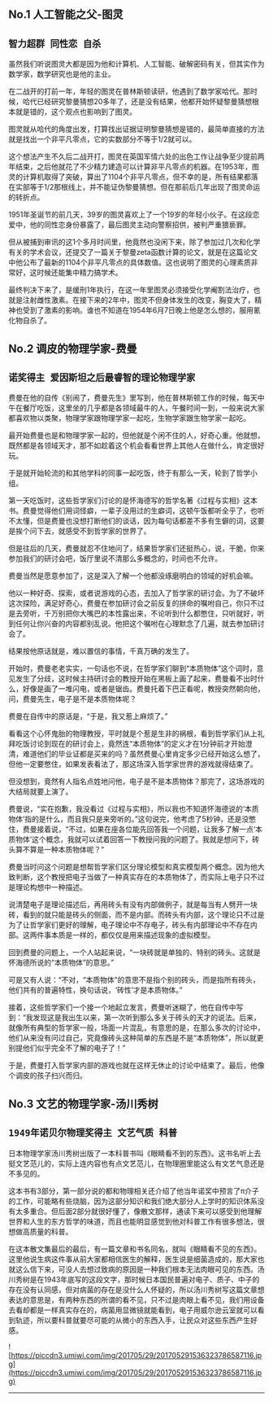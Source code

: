 ## No.1  人工智能之父-图灵

## `智力超群 同性恋 自杀`

虽然我们听说图灵大都是因为他和计算机、人工智能、破解密码有关，但其实作为数学家，数学研究也是他的主业。

在二战开的打前一年，年轻的图灵在普林斯顿读研，他遇到了数学家哈代。那时候，哈代已经研究黎曼猜想20多年了，还是没有结果，他都开始怀疑黎曼猜想根本就是错的，这个观点也影响到了图灵。

图灵就从哈代的角度出发，打算找出证据证明黎曼猜想是错的，最简单直接的方法就是找出一个非平凡零点，它的实数部分不等于1/2就可以。

这个想法产生不久后二战开打，图灵在英国军情六处的出色工作让战争至少提前两年结束，之后他就花了不少精力建造可以计算非平凡零点的机器。在1953年，图灵的计算机取得了突破，算出了1104个非平凡零点，但不幸的是，所有结果都落在实部等于1/2那根线上，并不能证伪黎曼猜想。但在那前后几年出现了图灵命运的转折点。

1951年圣诞节的前几天，39岁的图灵喜欢上了一个19岁的年轻小伙子。在这段恋爱中，他的同性恋身份暴露了，最后图灵主动向警察招供，被判严重猥亵罪。

但从被捕到审讯的这1个多月时间里，他竟然也没闲下来，除了参加过几次和化学有关的学术会议，还提交了一篇关于黎曼zeta函数计算的论文，就是在这篇论文中他公布了最新的1104个非平凡零点的具体数值。这也说明了图灵的心理素质非常好，这时候还能集中精力搞学术。

最终判决下来了，是缓刑1年执行，在这一年里图灵必须接受化学阉割法治疗，也就是注射雌性激素。在接下来的2年中，图灵不但身体发生的改变，胸变大了，精神也受到了激素的影响。谁也不知道在1954年6月7日晚上他是怎么想的，服用氰化物自杀了。

## No.2  调皮的物理学家-费曼

## `诺奖得主 爱因斯坦之后最睿智的理论物理学家`

费曼在他的自传《别闹了，费曼先生》里写到，他在普林斯顿工作的时候，每天中午在餐厅吃饭，这里坐的几乎都是各领域最牛的人，午餐时间一到，一般来说大家都喜欢物以类聚，物理学家跟物理学家一起吃，生物学家跟生物学家一起吃。

最开始费曼也是和物理学家一起的，但他就是个闲不住的人，好奇心重。他就想，既然都是各领域天才，那不如趁着这个机会看看世界上其他人在做什么，肯定很好玩。

于是就开始轮流的和其他学科的同事一起吃饭，终于有那么一天，轮到了哲学小组。

第一天吃饭时，这些哲学家们讨论的是怀海德写的哲学名著《过程与实相》这本书。费曼觉得他们用词怪癖，一辈子没用过的生癖词，这顿午饭都听全乎了，也听不太懂，但是费曼也没想打断他们的谈话，因为每句话都差不多有生僻的词，这要是挨个问下去，就感受不到哲学家的世界了。

但是往后的几天，费曼就忍不住地问了，结果哲学家们还挺热心，说，干脆，你来参加我们的研讨会吧，饭厅里说不清那么多概念的，时间也不允许。

费曼当然是愿意参加了，这是深入了解一个他都没琢磨明白的领域的好机会嘛。

他以一种好奇、探索，或者说游戏的心态，去加入了哲学家的研讨会。为了不破坏这次探险，满足好奇心，费曼在参加研讨会之前反复的拼命的嘱咐自己，你只不过是去旁听，千万别把你大嘴巴的本性露出来，不论听到什么都憋住，只听就好，听到任何让你兴奋的内容都别乱说。他把这个嘱咐在心理默念了几遍，就去参加研讨会了。

结果按他原话就是，难以置信的事情，千真万确的发生了。

开始时，费曼老老实实，一句话也不说，在哲学家们聊到“本质物体”这个词时，意见发生了分歧，这时候主持研讨会的教授开始在黑板上画了起来，费曼看不出时什么，好像是画了一堆闪电，或者是锯齿。费曼托着下巴正看呢，教授突然朝向他，问，费曼先生，电子是不是本质物体呢？

费曼在自传中的原话是，“于是，我又惹上麻烦了。”

看看这个心怀鬼胎的物理教授，平时就是个惹是生非的祸根，看到哲学家们从上礼拜吃饭讨论到现在的研讨会上，竟然连“本质物体”的定义才在1分钟前才开始澄清，难道他们的毕业证都是买来的吗？虽然费曼心里肯定多少已经开始这么想了，但他一定要憋住，如果发表看法了，那这场深入哲学家世界的游戏就得结束了。

但没想到，竟然有人指名点姓地问他，电子是不是本质物体？那完了，这场游戏的大结局就要上演了。

费曼说，“实在抱歉，我没看过《过程与实相》，所以我也不知道怀海德说的‘本质物体’指的是什么，而且我只是来旁听的。”这句说完，他考虑了5秒钟，还是没憋住，费曼接着说，“不过，如果在座各位能先回答我一个问题，让我多了解一点‘本质物体’这个概念，我就可以试着回答一下教授问我的问题了。我就是想问下，砖头算不算是一种本质物体呢？”

费曼当时问这个问题是想帮哲学家们区分理论模型和真实模型两个概念。因为他大致判断，这个教授把电子当做了一种真实存在的本质物体了，而实际上电子只不过是理论构想中一种描述。

说清楚电子是理论描述后，再用砖头有没有内部做例子，就是每当有人劈开一块砖，看到的就只能是砖头的侧面，而不是内部。而砖头有内部，这个理论只不过是为了让哲学家们更好的理解，电子理论中不存电子，砖头有内部理论中不存在内部。这两件事本质是一样的，都仅仅是用来描述现象的虚拟模型。

回到费曼的问题上，一个人站起来说，“一块砖就是单独的、特别的砖头。这就是怀海德所说的“本质物体”的意思。” 

可是又有人说：“不对，“本质物体”的意思不是指个别的砖头，而是指所有砖头，他们共有的普遍特性，换句话说，‘砖性’才是本质物体。” 

接着，这些哲学家们一个接一个地起立发言，费曼听迷糊了，他在自传中写到：“我发现这是我出生以来，第一次听到那么多关于砖头的天才的说法。后来，就像所有典型的哲学家一般，场面一片混乱，有意思的是，在那么多次的讨论中，他们从来没有问过自己，究竟像砖头这种简单的东西是不是“本质物体”，所以就更别提他们似乎完全不了解的电子了！”

于是，费曼打入哲学家内部的游戏也就在这样无休止的讨论中结束了。最后，他像个调皮的孩子扫兴而归。

## No.3  文艺的物理学家-汤川秀树

## `1949年诺贝尔物理奖得主 文艺气质 科普`

日本物理学家汤川秀树出版了一本科普书叫《眼睛看不到的东西》。这书名听上去挺文艺范儿的，实际上连内容也有点文艺范儿，在物理圈里能这么有文艺气息还是不多见的。

这本书有3部分，第一部分说的都和物理相关还介绍了他当年诺奖中预言了π介子的工作，可能略有些烧脑，因为这部分知识和我们绝大部分人上学时的知识体系没有太多重合。但后面2部分就很好懂了，像散文那样，通读下来可以感受到他理解世界和人生的东方哲学的味道，而且也能明显感觉到他对科普工作有很多想法，很想做高质量的科普。

在这本散文集最后的最后，有一篇文章和书名同名，就叫《眼睛看不见的东西》。这里他说生病这件事从前大家都相信医生的解释，医生说是细菌造成的，那大家也就这么信下来，可没人去想过致病的原因是一种我们根本无法肉眼可见的东西。汤川秀树是在1943年底写的这段文字，那时候日本国民普遍对电子、质子、中子的存在没有认同感，但对病菌的存在是没什么人怀疑的，所以汤川秀树写这篇文章想表达的意思是，有两种东西的所谓的看不见，只不过是肉眼上看不见，我们用设备去看却都是一样真实存在的，病菌用显微镜就能看到，电子用威尔逊云室就可以看到轨迹，所以要科普就要尽可能的从微小的东西入手，让民众对这些东西产生好感。

![https://piccdn3.umiwi.com/img/201705/29/201705291536323786587116.jpg](https://piccdn3.umiwi.com/img/201705/29/201705291536323786587116.jpg)

---

